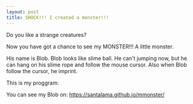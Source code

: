 ```yaml
---
layout: post
title: SHOCK!!! I created a monster!!!
---
```


Do you like a strange creatures?

Now you have got a chance to see my MONSTER!!! A little monster.

His name is Blob. Blob looks like slime ball. He can't jumping now, but he can hang on his slime rope and follow the mouse cursor. Also when Blob follow the cursor, he imprint.

This is my proggram:

You can see my Blob on:
https://santalama.github.io/mmonster/ 
